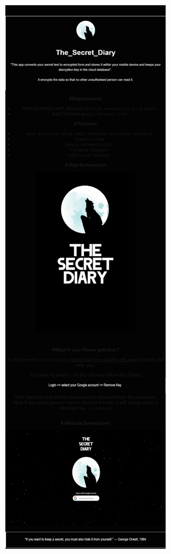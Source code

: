 <div style="background-color:rgba(0, 0, 0, 0.99);text-align:center; vertical-align: middle;   padding-top: 20px;">
<p align="center">
    <img src="Images/intro3.JPG" alt=" logo" >
  </a>
</p>

**#Requirements**

- Android device with minimum `Android version(4.3 Jelly Bean)`
- Add Firebase `google-services.json` 


**# Features**
* `Data Encyption using (AES):Advanced Encryption Standard`
* `Symmetric Key`
* `Google Authentication`
* `Firebase Database`
* `Additional Website`

**# App Screenshort** 

 <img src="Images/appgif.gif" alt=" logo" wiinstadth="500" height="500">

<br><br>
**#What if your Phone gets lost ?**

At that time `The_Secret_Diary` [https://service-b1a79.web.app/] website will help you.
 
You have to simply visit the site and follow this Steps:
<img src="Images/step.JPG"  wiinstadth="100" height="50">
<br>
After that your key will be Successfully removed from the database.<br>
Now if any other person tries to decrypt the text it will simply show a message `Key is removed`.
<br><br>

**# Website Screenshort**

 <img src="Images/web3.gif"  wiinstadth="500" height="300">
<br><br>



 <img src="Images/qoute.JPG"  wiinstadth="500" height="50">


